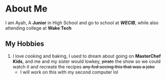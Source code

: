 # About Me
I am Ayah, A **Junior** in High School and go to school at _**WECIB**_, while also attending college at **Wake Tech**
## My Hobbies
1. I love cooking and baking, I used to dream about going on **MasterChef Kids**, and me and my sister would lowkey, ~~pirate~~ the show so we could watch it and recreate the recipes ~~any fed seeing this that was a joke~~
    * I will work on this with my second computer lol